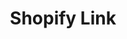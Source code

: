 ---
title: Shopify Link
title_meta: Link your Shopify store to your WordPress Blog
description: "SiteBay offers an app to integrate your blog posts and use session recordings on your Shopify shop"
---